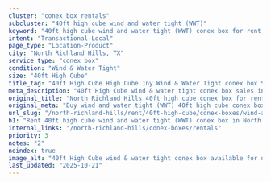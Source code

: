 ```yaml
---
cluster: "conex box rentals"
subcluster: "40ft high cube wind and water tight (WWT)"
keyword: "40ft high cube wind and water tight (WWT) conex box for rent North Richland Hills, TX"
intent: "Transactional-Local"
page_type: "Location-Product"
city: "North Richland Hills, TX"
service_type: "conex box"
condition: "Wind & Water Tight"
size: "40ft High Cube"
title_tag: "40ft High Cube High Cube 1ny Wind & Water Tight conex box Sales in North Richland Hills | LC Container"
meta_description: "40ft High Cube wind & water tight conex box sales in North Richland Hills. High cube containers with extra height. Fast delivery, competitive pricing. Serving conex boxes area. Quote ID: RSI. Call (214) 524-4168 for your free quote today."
original_title: "North Richland Hills 40ft high cube conex box for rent | LC"
original_meta: "Buy wind and water tight (WWT) 40ft high cube conex box rent with local delivery in North Richland Hills, TX. LC Container — local Since 2003. Request a fast quote today."
url_slug: "/north-richland-hills/rent/40ft-high-cube/conex-boxes/wind-and-water-tight-wwt"
h1: "Rent 40ft high cube wind and water tight (WWT) conex box in North Richland Hills"
internal_links: "/north-richland-hills/conex-boxes/rentals"
priority: 3
notes: "2"
noindex: true
image_alt: "40ft High Cube wind & water tight conex box available for delivery in North Richland Hills"
last_updated: "2025-10-21"
---
```


<!-- TODO: Add unique city/inventory copy, images, and internal links here. -->
